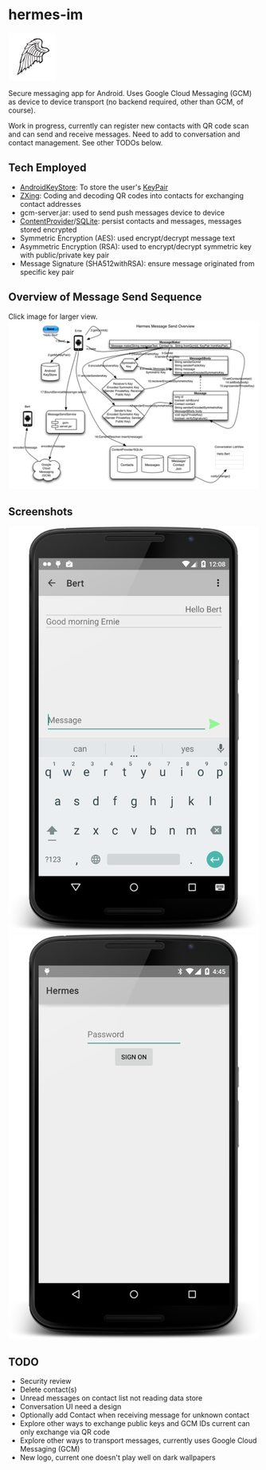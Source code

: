# hermes-im
![logo](app/src/main/res/drawable-xhdpi/ic_launcher.png?raw=true  "Logo")


Secure messaging app for Android.  Uses Google Cloud Messaging (GCM) as device to device transport (no backend required, other than GCM, of course).

Work in progress, currently can register new contacts with QR code scan and can send and receive messages. Need to add to conversation and contact management.  See other TODOs below. 

## Tech Employed
* [AndroidKeyStore](https://developer.android.com/training/articles/keystore.html): To store the user's [KeyPair](http://developer.android.com/reference/java/security/KeyPair.html)
* [ZXing](https://github.com/zxing/zxing/): Coding and decoding QR codes into contacts for exchanging contact addresses
* gcm-server.jar: used to send push messages device to device
* [ContentProvider](http://developer.android.com/guide/topics/providers/content-providers.html)/[SQLite](http://developer.android.com/reference/android/database/sqlite/SQLiteDatabase.html): persist contacts and messages, messages stored encrypted
* Symmetric Encryption (AES): used encrypt/decrypt message text
* Asymmetric Encryption (RSA): used to encrypt/decrypt symmetric key with public/private key pair
* Message Signature (SHA512withRSA): ensure message originated from specific key pair
 
## Overview of Message Send Sequence
Click image for larger view.
![Overview of Message Send Sequence](docs/Hermes-Overview-Message-Send.png?raw=true  "Overview")

## Screenshots
![Screenshot conversation](screenshots/Conversation.png?raw=true  "Conversation")
![Screenshot sign on](screenshots/SignOn.png?raw=true  "Sign on")

## TODO
* Security review
* Delete contact(s)
* Unread messages on contact list not reading data store
* Conversation UI need a design
*	Optionally add Contact when receiving message for unknown contact
*	Explore other ways to exchange public keys and GCM IDs current can only exchange via QR code
*	Explore other ways to transport messages, currently uses Google Cloud Messaging (GCM)
*	New logo, current one doesn't play well on dark wallpapers
